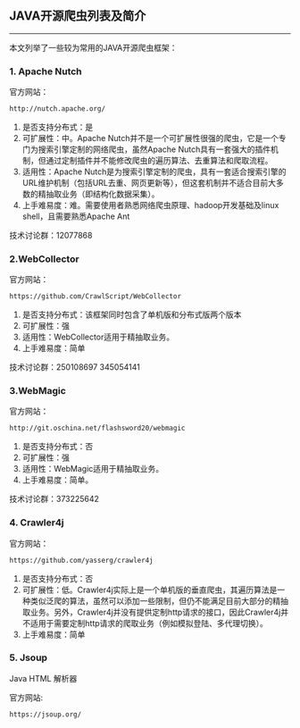 ## JAVA开源爬虫列表及简介
-----

本文列举了一些较为常用的JAVA开源爬虫框架：

### 1. Apache Nutch

官方网站：

```html
http://nutch.apache.org/
```

1. 是否支持分布式：是
1. 可扩展性：中。Apache Nutch并不是一个可扩展性很强的爬虫，它是一个专门为搜索引擎定制的网络爬虫，虽然Apache Nutch具有一套强大的插件机制，但通过定制插件并不能修改爬虫的遍历算法、去重算法和爬取流程。
1. 适用性：Apache Nutch是为搜索引擎定制的爬虫，具有一套适合搜索引擎的URL维护机制（包括URL去重、网页更新等），但这套机制并不适合目前大多数的精抽取业务（即结构化数据采集）。
1. 上手难易度：难。需要使用者熟悉网络爬虫原理、hadoop开发基础及linux shell，且需要熟悉Apache Ant

技术讨论群：12077868

### 2.WebCollector

官方网站：
```html
https://github.com/CrawlScript/WebCollector
```

1. 是否支持分布式：该框架同时包含了单机版和分布式版两个版本
1. 可扩展性：强
1. 适用性：WebCollector适用于精抽取业务。
1. 上手难易度：简单

技术讨论群：250108697 345054141

### 3.WebMagic

官方网站：
```html
http://git.oschina.net/flashsword20/webmagic
```
1. 是否支持分布式：否
1. 可扩展性：强
1. 适用性：WebMagic适用于精抽取业务。
1. 上手难易度：简单。

技术讨论群：373225642

### 4. Crawler4j

官方网站：

```html
https://github.com/yasserg/crawler4j
```

1. 是否支持分布式：否
1. 可扩展性：低。Crawler4j实际上是一个单机版的垂直爬虫，其遍历算法是一种类似泛爬的算法，虽然可以添加一些限制，但仍不能满足目前大部分的精抽取业务。另外，Crawler4j并没有提供定制http请求的接口，因此Crawler4j并不适用于需要定制http请求的爬取业务（例如模拟登陆、多代理切换）。
1. 上手难易度：简单

### 5. Jsoup

Java HTML 解析器

官方网站:

```html
https://jsoup.org/
```